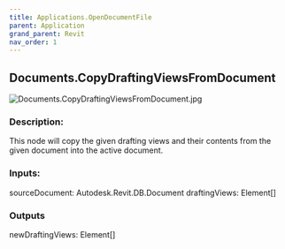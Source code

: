 ```yaml
---
title: Applications.OpenDocumentFile
parent: Application
grand_parent: Revit
nav_order: 1
---
```


## Documents.CopyDraftingViewsFromDocument

![Documents.CopyDraftingViewsFromDocument.jpg](https://raw.githubusercontent.com/johnpierson/RhythmForDynamo/master/docs/img/Documents/Documents.CopyDraftingViewsFromDocument.jpg)

### Description:
This node will copy the given drafting views and their contents from the given document into the active document.

### Inputs:
sourceDocument: Autodesk.Revit.DB.Document
draftingViews: Element[]

### Outputs
newDraftingViews: Element[]

